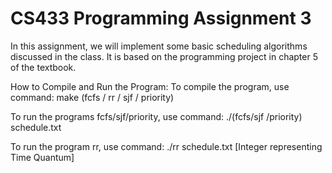 # CS433 Programming Assignment 3

In this assignment, we will implement some basic scheduling algorithms discussed in the class. It is based on the programming project in chapter 5 of the textbook. 

How to Compile and Run the Program:
To compile the program, use command: make (fcfs / rr / sjf / priority)

To run the programs fcfs/sjf/priority, use command: ./(fcfs/sjf /priority) schedule.txt

To run the program rr, use command: ./rr schedule.txt [Integer representing Time Quantum]
